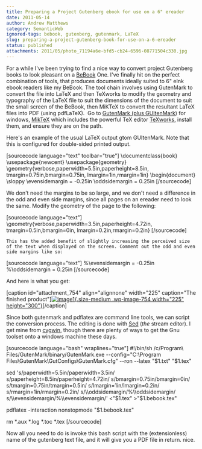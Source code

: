 ```yaml
---
title: Preparing a Project Gutenberg ebook for use on a 6" ereader
date: 2011-05-14
author: Andrew Matthews
category: SemanticWeb
ignored-tags: bebook, gutenberg, gutenmark, LaTeX
slug: preparing-a-project-gutenberg-book-for-use-on-a-6-ereader
status: published
attachments: 2011/05/photo_71194a6e-bfd5-cb24-6596-08771504c330.jpg
---
```


For a while I've been trying to find a nice way to convert project Gutenberg books to look pleasant on a [BeBook](http://www.mybebook.com) One. I've finally hit on the perfect combination of tools, that produces documents ideally suited to 6" eInk ebook readers like my BeBook. The tool chain involves using GutenMark to convert the file into LaTeX and then TeXworks to modify the geometry and typography of the LaTeX file to suit the dimensions of the document to suit the small screen of the BeBook, then MiKTeX to convert the resultant LaTeX files into PDF (using pdfLaTeX).  Go to [GutenMark (plus GUItenMark](http://aabs.wordpress.com/wp-admin/www.sandroid.org/GutenMark/)) for windows, [MikTeX](http://miktex.org) which includes the powerful TeX editor [TeXworks](http://code.google.com/p/texworks), install them, and ensure they are on the path.

Here's an example of the usual LaTeX output gtom GUItenMark. Note that this is configured for double-sided printed output.

\[sourcecode language="text" toolbar="true"\]
\\documentclass{book}
\\usepackage{newcent}
\\usepackage{geometry}
\\geometry{verbose,paperwidth=5.5in,paperheight=8.5in, tmargin=0.75in,bmargin=0.75in, lmargin=1in,rmargin=1in}
\\begin{document}
\\sloppy
\\evensidemargin = -0.25in
\\oddsidemargin = 0.25in
\[/sourcecode\]

We don't need the margins to be so large, and we don't need a difference in the odd and even side margins, since all pages on an ereader need to look the same. Modify the geometry of the page to the following:

\[sourcecode language="text"\]
\\geometry{verbose,paperwidth=3.5in,paperheight=4.72in, tmargin=0.5in,bmargin=0in, lmargin=0.2in,rmargin=0.2in}
\[/sourcecode\]

`This has the added benefit of slightly increasing the perceived size of the text when displayed on the screen. Comment out the odd and even side margins like so:`

\[sourcecode language="text"\]
%\\evensidemargin = -0.25in
%\\oddsidemargin = 0.25in
\[/sourcecode\]

And here is what you get:

\[caption id="attachment\_754" align="alignnone" width="225" caption="The finished product"\][![]({static}2011/05/photo_71194a6e-bfd5-cb24-6596-08771504c330.jpg?w=225 "image1"){.size-medium .wp-image-754 width="225" height="300"}]({static}2011/05/photo_71194a6e-bfd5-cb24-6596-08771504c330.jpg)\[/caption\]

Since both gutenmark and pdflatex are command line tools, we can script the conversion process. The editing is done with [Sed](http://www.grymoire.com/Unix/Sed.html) (*the* stream editor). I get mine from [cygwin](http://www.cygwin.com), though there are plenty of ways to get the Gnu toolset onto a windows machine these days.

\[sourcecode language="bash" wraplines="true"\]
\#!/bin/sh
/c/Program\\ Files/GutenMark/binary/GutenMark.exe --config="C:\\Program Files\\GutenMark\\GutConfigs\\GutenMark.cfg" --ron --latex "\$1.txt" "\$1.tex"

sed 's/paperwidth=5.5in/paperwidth=3.5in/
s/paperheight=8.5in/paperheight=4.72in/
s/bmargin=0.75in/bmargin=0in/
s/tmargin=0.75in/tmargin=0.5in/
s/lmargin=1in/lmargin=0.2in/
s/rmargin=1in/rmargin=0.2in/
s/\\\\oddsidemargin/%\\\\oddsidemargin/
s/\\\\evensidemargin/%\\\\evensidemargin/' \<"\$1.tex" \>"\$1.bebook.tex"

pdflatex -interaction nonstopmode "\$1.bebook.tex"

rm \*.aux \*.log \*.toc \*.tex
\[/sourcecode\]

Now all you need to do is invoke this bash script with the (extensionless) name of the gutenberg text file, and it will give you a PDF file in return. nice.
